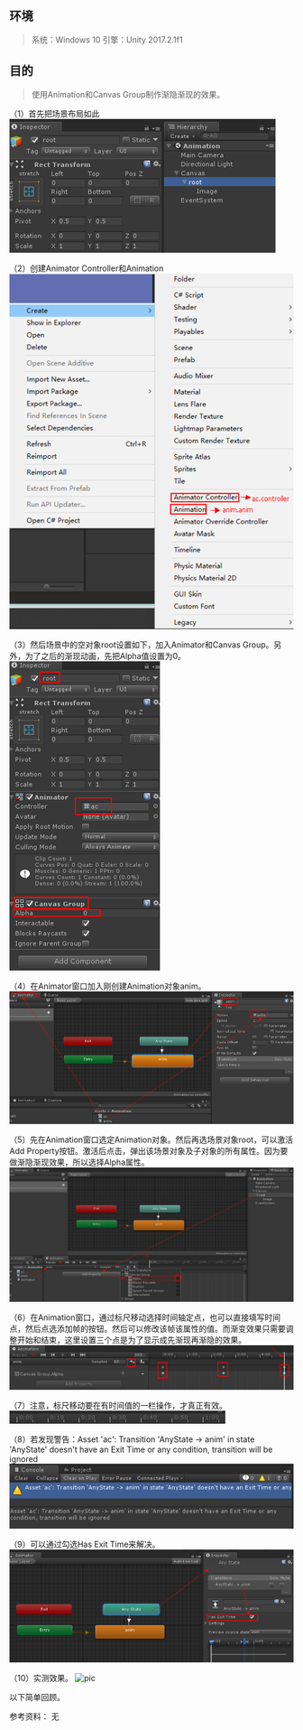## 环境
> 系统：Windows 10
> 引擎：Unity 2017.2.1f1



## 目的
> 使用Animation和Canvas Group制作渐隐渐现的效果。



（1）首先把场景布局如此
 ![pic](.\pic\1.png)

（2）创建Animator Controller和Animation
 ![pic](.\pic\2.png)

（3）然后场景中的空对象root设置如下，加入Animator和Canvas Group。另外，为了之后的渐现动画，先把Alpha值设置为0。
 ![pic](.\pic\3.png)

（4）在Animator窗口加入刚创建Animation对象anim。
 ![pic](.\pic\4.png)

（5）先在Animation窗口选定Animation对象。然后再选场景对象root，可以激活Add Property按钮。激活后点击，弹出该场景对象及子对象的所有属性。因为要做渐隐渐现效果，所以选择Alpha属性。
 ![pic](.\pic\5.png)

（6）在Animation窗口，通过标尺移动选择时间轴定点，也可以直接填写时间点，然后点选添加帧的按钮。然后可以修改该帧该属性的值。而渐变效果只需要调整开始和结束，这里设置三个点是为了显示成先渐现再渐隐的效果。
 ![pic](.\pic\6.png)

（7）注意，标尺移动要在有时间值的一栏操作，才真正有效。
 ![pic](.\pic\7.png)

（8）若发现警告：Asset 'ac': Transition 'AnyState -> anim' in state 'AnyState' doesn't have an Exit Time or any condition, transition will be ignored
 ![pic](.\pic\8.png)

（9）可以通过勾选Has Exit Time来解决。
 ![pic](.\pic\9.png)

（10）实测效果。
 ![pic](.\pic\10.png)



以下简单回顾。

参考资料：
无
